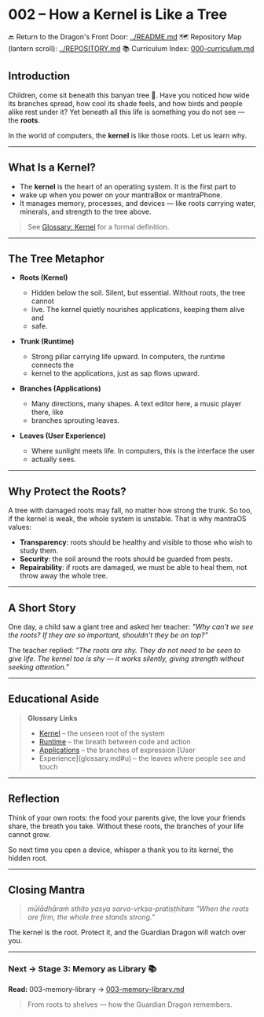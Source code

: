 # 002 – How a Kernel is Like a Tree

🔙 Return to the Dragon's Front Door: [../README.md](../README.md) 🗺️ Repository
Map (lantern scroll): [../REPOSITORY.md](../REPOSITORY.md) 📚 Curriculum Index:
[000-curriculum.md](000-curriculum.md)


## Introduction

Children, come sit beneath this banyan tree 🌳. Have you noticed how wide its
branches spread, how cool its shade feels, and how birds and people alike rest
under it? Yet beneath all this life is something you do not see — the **roots**.

In the world of computers, the **kernel** is like those roots. Let us learn why.

---

## What Is a Kernel?

- The **kernel** is the heart of an operating system. It is the first part to
- wake up when you power on your mantraBox or
mantraPhone.
- It manages memory, processes, and devices — like roots carrying water,
minerals, and strength to the tree above.

> See [Glossary: Kernel](glossary.md#k) for a formal definition.

---

## The Tree Metaphor

- **Roots (Kernel)**
  - Hidden below the soil. Silent, but essential. Without roots, the tree cannot
  - live. The kernel quietly nourishes applications, keeping them alive and
  - safe.

- **Trunk (Runtime)**
  - Strong pillar carrying life upward. In computers, the runtime connects the
  - kernel to the applications, just as
sap flows upward.

- **Branches (Applications)**
  - Many directions, many shapes. A text editor here, a music player there, like
  - branches sprouting leaves.

- **Leaves (User Experience)**
  - Where sunlight meets life. In computers, this is the interface the user
  - actually sees.

---

## Why Protect the Roots?

A tree with damaged roots may fall, no matter how strong the trunk. So too, if
the kernel is weak, the whole system is unstable. That is why mantraOS values:

- **Transparency**: roots should be healthy and visible to those who wish to
study them.
- **Security**: the soil around the roots should be guarded from pests.
- **Repairability**: if roots are damaged, we must be able to heal them, not
throw away the whole tree.

---

## A Short Story

One day, a child saw a giant tree and asked her teacher: *"Why can't we see the
roots? If they are so important, shouldn't they be on top?"*

The teacher replied: *"The roots are shy. They do not need to be seen to give
life. The kernel too is shy — it works silently, giving strength without seeking
attention."*

---

## Educational Aside

> **Glossary Links**
> - [Kernel](glossary.md#k) – the unseen root of the system
> - [Runtime](glossary.md#l) – the breath between code and action
> - [Applications](glossary.md#a) – the branches of expression [User
> - Experience](glossary.md#u) – the leaves where people see and touch

---

## Reflection

Think of your own roots: the food your parents give, the love your friends
share, the breath you take. Without these roots, the branches of your life
cannot grow.

So next time you open a device, whisper a thank you to its kernel, the hidden
root.

---

## Closing Mantra

> *mūlādhāraṁ sthito yasya sarva-vṛkṣa-pratiṣṭhitam* *"When the roots are firm,
> the whole tree stands strong."*

The kernel is the root. Protect it, and the Guardian Dragon will watch over you.

---
### Next → Stage 3: Memory as Library 📚
**Read:** 003-memory-library → [003-memory-library.md](003-memory-library.md)

> From roots to shelves — how the Guardian Dragon remembers.
